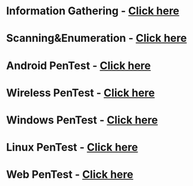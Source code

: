 # Information Gathering - [Click here](https://github.com/sarathlalup/Cyber-security/tree/master/Information%20Gatheringg)
# Scanning&Enumeration - [Click here](https://github.com/sarathlalup/Cyber-security/tree/master/Scanning%26Enumeration)
# Android PenTest - [Click here](https://github.com/sarathlalup/Cyber-security/tree/master/Android)
# Wireless PenTest - [Click here](https://github.com/sarathlalup/Cyber-security/tree/master/Wireless%20Attacks)
# Windows PenTest - [Click here](https://github.com/sarathlalup/Cyber-security/tree/master/Windows%20Exploitaion)
# Linux PenTest - [Click here](https://github.com/sarathlalup/Cyber-security/tree/master/Linux%20Exploitation)
# Web PenTest - [Click here](https://github.com/sarathlalup/Cyber-security/blob/master/Website%20Hacking/README.md)

